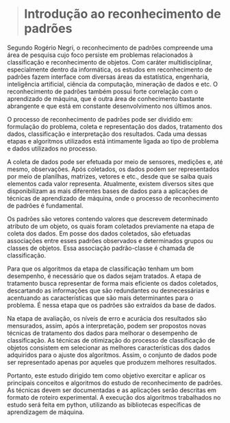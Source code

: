 <style>
    main {
        text-align: justify;
    }
</style>


> # Introdução ao reconhecimento de padrões 

Segundo Rogério Negri, o reconhecimento de padrões compreende uma área de pesquisa cujo foco persiste em problemas relacionados à classificação e reconhecimento de objetos. Com caráter multidisciplinar, especialmente dentro da informática, os estudos em reconhecimento de padrões fazem interface com diversas áreas da estatística, engenharia, inteligência artificial, ciência da computação, mineração de dados e etc. O reconhecimento de padrões também possui forte correlação com o aprendizado de máquina, que é outra área de conhecimento bastante abrangente e que está em constante desenvolvimento nos últimos anos.

O processo de reconhecimento de padrões pode ser dividido em: formulação do problema, coleta e representação dos dados, tratamento dos dados, classificação e interpretação dos resultados. Cada uma dessas etapas e algoritmos utilizados está intimamente ligada ao tipo de problema e dados utilizados no processo.

A coleta de dados pode ser efetuada por meio de sensores, medições e, até mesmo, observações. Após coletados, os dados podem ser representados por meio de planilhas, matrizes, vetores e etc., desde que se saiba quais elementos cada valor representa. Atualmente, existem diversos sites que disponibilizam as mais diferentes bases de dados para a aplicações de técnicas de aprendizado de máquina, onde o processo de reconhecimento de padrões é fundamental. 

Os padrões são vetores contendo valores que descrevem determinado atributo de um objeto, os quais foram coletados previamente na etapa de coleta dos dados. Em posse dos dados coletados, são efetuadas associações entre esses padrões observados e determinados grupos ou classes de objetos. Essa associação padrão-classe é chamada de classificação. 

Para que os algoritmos da etapa de classificação tenham um bom desempenho, é necessário que os dados sejam tratados. A etapa de tratamento busca representar de forma mais eficiente os dados coletados, descartando as informações que são redundantes ou desnecessárias e acentuando as características que são mais determinantes para o problema. É nessa etapa que os padrões são extraídos da base de dados.

Na etapa de avaliação, os níveis de erro e acurácia dos resultados são mensurados, assim, após a interpretação, podem ser propostos novas técnicas de tratamento dos dados para melhorar o desempenho de classificação. As técnicas de otimização do processo de classificação de objetos consistem em selecionar as melhores características dos dados adquiridos para o ajuste dos algoritmos. Assim, o conjunto de dados pode ser representado apenas por aqueles que produzem melhores resultados.

Portanto, este estudo dirigido tem como objetivo exercitar e aplicar os principais conceitos e algoritmos do estudo de reconhecimento de padrões. As técnicas devem ser documentadas e as aplicações serão descritas em formato de roteiro experimental. A execução dos algoritmos trabalhados no estudo será feita em python, utilizando as bibliotecas específicas de aprendizagem de máquina. 
